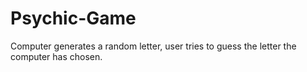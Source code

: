 # Psychic-Game
Computer generates a random letter, user tries to guess the letter the computer has chosen.
